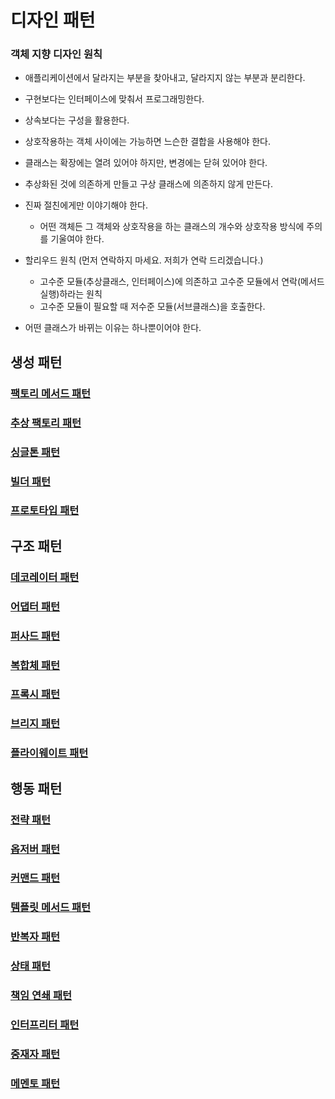 # 디자인 패턴

### 객체 지향 디자인 원칙

- 애플리케이션에서 달라지는 부분을 찾아내고, 달라지지 않는 부분과 분리한다.


- 구현보다는 인터페이스에 맞춰서 프로그래밍한다.


- 상속보다는 구성을 활용한다.


- 상호작용하는 객체 사이에는 가능하면 느슨한 결합을 사용해야 한다.


- 클래스는 확장에는 열려 있어야 하지만, 변경에는 닫혀 있어야 한다.


- 추상화된 것에 의존하게 만들고 구상 클래스에 의존하지 않게 만든다.


- 진짜 절친에게만 이야기해야 한다.
  - 어떤 객체든 그 객체와 상호작용을 하는 클래스의 개수와 상호작용 방식에 주의를 기울여야 한다.


- 할리우드 원칙 (먼저 연락하지 마세요. 저희가 연락 드리겠습니다.)
  - 고수준 모듈(추상클래스, 인터페이스)에 의존하고 고수준 모듈에서 연락(메서드 실행)하라는 원칙
  - 고수준 모듈이 필요할 때 저수준 모듈(서브클래스)을 호출한다.


- 어떤 클래스가 바뀌는 이유는 하나뿐이어야 한다.

## 생성 패턴

### [팩토리 메서드 패턴](https://github.com/genesis12345678/TIL/blob/main/Java/java8/designpattern/creational/factoryMethod/FactoryMethod.md)
### [추상 팩토리 패턴](https://github.com/genesis12345678/TIL/blob/main/Java/java8/designpattern/creational/absractFactory/AbstractFactory.md)
### [싱글톤 패턴](https://github.com/genesis12345678/TIL/blob/main/Java/java8/designpattern/creational/singleton/Singleton.md)
### [빌더 패턴](https://github.com/genesis12345678/TIL/blob/main/Java/java8/designpattern/creational/builder/Builder.md)
### [프로토타입 패턴](https://github.com/genesis12345678/TIL/blob/main/Java/java8/designpattern/creational/prototype/Prototype.md)

## 구조 패턴

### [데코레이터 패턴](https://github.com/genesis12345678/TIL/blob/main/Java/java8/designpattern/structural/decorator/Decorator.md)
### [어댑터 패턴](https://github.com/genesis12345678/TIL/blob/main/Java/java8/designpattern/structural/adapter/Adapter.md)
### [퍼사드 패턴](https://github.com/genesis12345678/TIL/blob/main/Java/java8/designpattern/structural/facade/Facade.md)
### [복합체 패턴](https://github.com/genesis12345678/TIL/blob/main/Java/java8/designpattern/structural/composite/Composite.md)
### [프록시 패턴](https://github.com/genesis12345678/TIL/blob/main/Java/java8/designpattern/structural/proxy/Proxy.md)
### [브리지 패턴](https://github.com/genesis12345678/TIL/blob/main/Java/java8/designpattern/structural/bridge/Bridge.md)
### [플라이웨이트 패턴](https://github.com/genesis12345678/TIL/blob/main/Java/java8/designpattern/structural/flyweight/Flyweight.md)

## 행동 패턴

### [전략 패턴](https://github.com/genesis12345678/TIL/blob/main/Java/java8/designpattern/behavioral/strategy/Strategy.md)
### [옵저버 패턴](https://github.com/genesis12345678/TIL/blob/main/Java/java8/designpattern/behavioral/observer/Observer.md)
### [커맨드 패턴](https://github.com/genesis12345678/TIL/blob/main/Java/java8/designpattern/behavioral/command/Command.md)
### [템플릿 메서드 패턴](https://github.com/genesis12345678/TIL/blob/main/Java/java8/designpattern/behavioral/templateMethod/TemplateMethod.md)
### [반복자 패턴](https://github.com/genesis12345678/TIL/blob/main/Java/java8/designpattern/behavioral/iterator/Iterator.md)
### [상태 패턴](https://github.com/genesis12345678/TIL/blob/main/Java/java8/designpattern/behavioral/state/State.md)
### [책임 연쇄 패턴](https://github.com/genesis12345678/TIL/blob/main/Java/java8/designpattern/behavioral/chainOfResponsibility/ChainOfResponsibility.md)
### [인터프리터 패턴](https://github.com/genesis12345678/TIL/blob/main/Java/java8/designpattern/behavioral/interpreter/Interpreter.md)
### [중재자 패턴](https://github.com/genesis12345678/TIL/blob/main/Java/java8/designpattern/behavioral/mediator/Mediator.md)
### [메멘토 패턴](https://github.com/genesis12345678/TIL/blob/main/Java/java8/designpattern/behavioral/memento/Memento.md)